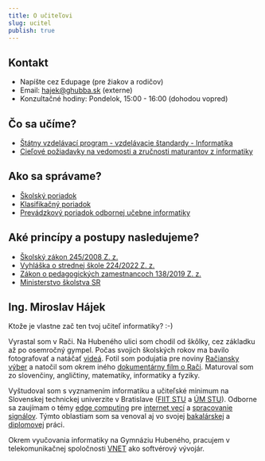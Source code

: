 ```yaml
---
title: O učiteľovi
slug: ucitel
publish: true 
---
```


## Kontakt

- Napíšte cez Edupage (pre žiakov a rodičov)
- Email: hajek@ghubba.sk (externe)
- Konzultačné hodiny: Pondelok, 15:00 - 16:00 (dohodou vopred)


## Čo sa učíme?
- [Štátny vzdelávací program - vzdelávacie štandardy - Informatika](https://www.statpedu.sk/files/articles/dokumenty/inovovany-statny-vzdelavaci-program/informatika_g_4_5_r.pdf)
- [Cieľové požiadavky na vedomosti a zručnosti maturantov z informatiky](https://www.statpedu.sk/files/articles/nove_dokumenty/cielove-poziadavky-pre-mat-skusky/informatika.pdf)

## Ako sa správame?
- [Školský poriadok](https://cloud-b.edupage.org/cloud/skolsky_poriadok24.pdf?z%3AivRemevhSjDLyiXJ7IRnHOL55jm3fLTSk8umTykW%2FYPrU86besrj0hBMENrr7qFF)
- [Klasifikačný poriadok](https://cloud-7.edupage.org/cloud/klasifikacny_por._24-25.pdf?z%3AMsblcQSypRdAcrkc6HO%2F6k8vOnkZWJ31JVaSXu8%2FvrZQuj6wwExuVDoTZlr%2BPRLt)
- [Prevádzkový poriadok odbornej učebne informatiky](https://cloud-d.edupage.org/cloud/Prevadzkovy_poriadok_ucebne_informatiky.pdf?z%3AEtZC0JrfAv4eUoeqLy7yUmRjc3NTBo8tpK67085c5P4alL4VMdjqTfylgjyI4uhX)

## Aké princípy a postupy nasledujeme?
- [Školský zákon 245/2008 Z. z.](https://www.slov-lex.sk/pravne-predpisy/SK/ZZ/2008/245/)
- [Vyhláška o strednej škole 224/2022 Z. z.](https://www.slov-lex.sk/pravne-predpisy/SK/ZZ/2022/224/)
- [Zákon o pedagogických zamestnancoch 138/2019 Z. z.](https://www.slov-lex.sk/pravne-predpisy/SK/ZZ/2019/138/)
- [Ministerstvo školstva SR](https://www.minedu.sk/vychova-a-vzdelavanie-v-strednych-skolach/)


## Ing. Miroslav Hájek

Ktože je vlastne zač ten tvoj učiteľ informatiky? :-)

Vyrastal som v Rači. Na Hubeného ulici som chodil od škôlky, cez základku až po osemročný gympel. Počas svojich školských rokov ma
bavilo fotografovať a natáčať [videá](https://www.youtube.com/user/skGeoTV). Fotil som podujatia pre noviny [Račiansky výber](https://www.raca.sk/fotogaleria/page/11/) a natočil som okrem iného [dokumentárny film o Rači](https://www.raca.sk/zivot-v-raci/mestska-cast-bratislava-raca/dokumentarny-film-o-raci/). Maturoval som zo slovenčiny, angličtiny, matematiky, informatiky a fyziky.

Vyštudoval som s vyznamením informatiku a učiteľské minimum na Slovenskej technickej univerzite v Bratislave ([FIIT STU](https://www.fiit.stuba.sk/) a [ÚM STU](https://www.stuba.sk/buxus/generate_page.php?page_id=1347)). Odborne sa zaujímam o témy [edge computing](https://en.wikipedia.org/wiki/Edge_computing) pre [internet vecí](https://en.wikipedia.org/wiki/Internet_of_things) a [spracovanie signálov](https://en.wikipedia.org/wiki/Signal_processing). Týmto oblastiam som sa venoval aj vo svojej [bakalárskej](https://opac.crzp.sk/?fn=detailBiblioForm&sid=4F55101800366CEF5FF3C1DB109A) a [diplomovej](https://opac.crzp.sk/?fn=detailBiblioForm&sid=4F9CB80EDA44B4B668003C797770) práci.

Okrem vyučovania informatiky na Gymnáziu Hubeného, pracujem v telekomunikačnej spoločnosti [VNET](https://www.vnet.sk/) ako softvérový vývojár.
